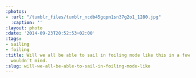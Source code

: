 ```yaml
---
:photos:
- :url: "/tumblr_files/tumblr_ncdb45gqpn1sn37g2o1_1280.jpg"
  :caption: ''
:layout: photo
:date: '2014-09-23T20:52:53+02:00'
:tags:
- sailing
- foiling
:title: Will we all be able to sail in foiling mode like this in a few years? I certainly
  wouldn’t mind.
:slug: will-we-all-be-able-to-sail-in-foiling-mode-like
---
```

